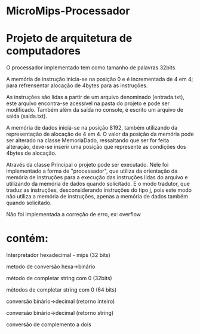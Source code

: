 # MicroMips-Processador
# Projeto de arquitetura de computadores

O processador implementado tem como tamanho de palavras 32bits.

A memória de instrução inicia-se na posição 0 e é incrementada de 4 em 4;
para refrensentar alocação de 4bytes para as instruções.

As instruções são lidas a partir de um arquivo denominado (entrada.txt),
este arquivo encontra-se acessível na pasta do projeto e pode ser modificado.
Também além da saída no console, é escrito um arquivo de saída (saida.txt).

A memória de dados iniciá-se na posição 8192, também utilizando da representação
de alocação de 4 em 4. O valor da posição da memória pode ser alterado na classe
MemoriaDado, ressaltando que ser for feita alteração, deve-se inserir uma posição
que represente as condições dos 4bytes de alocação.

Através da classe Principal o projeto pode ser executado.
Nele foi implementado a forma de "processador", que utiliza da orientação da
memória de instruções para a execução das instruções lidas do arquivo e
utilizando da memória de dados quando solicitado. E o modo tradutor, que
traduz as instruções, desconsiderando instruções do tipo j, pois este modo
não utiliza a memória de instruções, apenas a memória de dados também quando
solicitado. 

Não foi implementada a correção de erro, ex: overflow

# contém:

Interpretador hexadecimal - mips (32 bits)

metodo de conversão hexa->binário

método de completar string com 0 (32bits)

métodos de completar string com 0 (64 bits)

conversão binário->decimal (retorno inteiro)

conversão binário->decimal (retorno string)

conversão de complemento a dois

